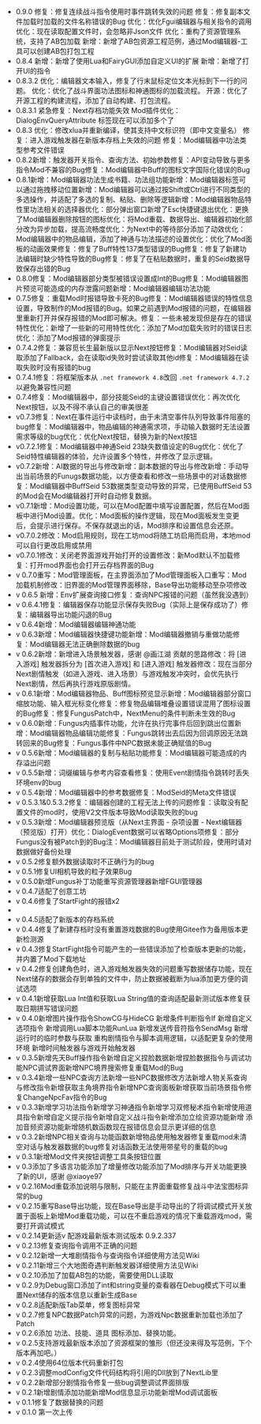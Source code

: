 * 0.9.0
  修复：修复连续战斗指令使用时事件跳转失效的问题
  修复：修复副本文件加载时加载的文件名称错误的Bug
  优化：优化Fgui编辑器与相关指令的调用
  优化：现在读取配置文件时，会忽略非Json文件
  优化：重构了资源管理系统，支持了AB包加载
  新增：新增了AB包资源工程范例，通过Mod编辑器-工具可以创建AB包打包工程
* 0.8.4
  新增：新增了使用Lua和FairyGUI添加自定义UI的扩展
  新增：新增了打开UI的指令
* 0.8.3.2
  优化：编辑器文本输入，修复了行末鼠标定位文本光标到下一行的问题。
  优化：优化了战斗界面功法图标和神通图标的加载流程。
  开源：优化了开源工程的构建流程，添加了自动构建、打包流程。
* 0.8.3.1
  紧急修复：Next存档功能失效
  Mod插件优化：DialogEnvQueryAttribute 标签现在可以添加多个了
* 0.8.3
  优化：修改xlua并重新编译，使其支持中文标识符（即中文变量名）
  修复：进入游戏触发器在新版本存档上失效的问题
  修复：Mod编辑器中功法类型参考文件错误
* 0.8.2新增：触发器开关指令、查询方法、初始参数修复：API变动导致与更多指令Mod不兼容的Bug修复：Mod编辑器中Buff的图标文字国际化错误的Bug
* 0.8.1新增：Mod编辑器功法生成书籍、功法组功能新增：Mod编辑器标签可以通过拖拽移动位置新增：Mod编辑器可以通过按Shift或Ctrl进行不同类型的多选操作，并适配了多选的复制、粘贴、删除等逻辑新增：Mod编辑器物品特性里功法相关的选择器优化：部分弹出窗口新增了Esc快捷键退出优化：更换了Mod编辑器删除按钮的图标优化：将Mod重载、数据导出、编辑器初始化部分改为异步加载，提高流畅度优化：为Next中的等待部分添加了动效优化：Mod编辑器中的物品编辑，添加了神通与功法描述的设置优化：优化了Mod面板的动画效果修复：修复了Buff特性137类型错误的Bug修复：修复了新建功法编辑时缺少特性导致的Bug修复：修复了在粘贴数据时，重复的Seid数据导致保存出错的Bug
* 0.8.0修复：Mod编辑器部分类型被错误设置成Int的Bug修复：Mod编辑器图片预览可能造成的内存泄露问题新增：Mod编辑器编辑功法功能
* 0.7.5修复：重载Mod时报错导致卡死的Bug修复：Mod编辑器错误的特性信息设置，导致制作的Mod报错的Bug。如果之前遇到Mod报错的问题，在编辑器里重新打开并保存报错的Mod即可解决。修复：一些未被发现但是存在的错误特性优化：新增了一些新的可用特性优化：添加了Mod加载失败时的错误日志优化：添加了Mod报错的弹窗提示
* 0.7.4.2修复：兼容觅长生最新版以显示Next按钮修复：Mod编辑器对Seid读取添加了Fallback，会在读取id失败时尝试读取其他id修复：Mod编辑器在读取失败时没有报错的bug
* 0.7.4.1修复：将框架版本从 `.net framework 4.8`改回 `.net framework 4.7.2`以避免兼容性问题
* 0.7.4修复：Mod编辑器中，部分技能Seid的主键设置错误优化：再次优化Next按钮，以及不得不承认自己的审美很差
* v0.7.3修复：Next在事件运行中读档时，由于未清空事件队列导致事件阻塞的bug修复：Mod编辑器中，物品编辑的神通需求项，手动输入数据时无法设置需求等级的bug优化：优化Next按钮，替换为新的Next按钮
* v0.7.2.1修复：Mod编辑器中神通Seid 23缺失数值设定的Bug优化：优化了Seid特性编辑器的体验，允许设置多个特性，并修改了显示逻辑。
* v0.7.2新增：AI数据的导出与修改新增：副本数据的导出与修改新增：手动导出当前场景的Funugs数据功能，以方便查看和修改一些场景中的对话数据修复：Mod编辑器中BuffSeid 53数据类型变动导致的异常，已使用BuffSeid 53的Mod会在Mod编辑器打开时自动修复数据。
* v0.7.1新增：Mod设置功能，可以在Mod配置中填写设置配置，然后在Mod面板中进行Mod设置。优化：Mod面板的操作逻辑，现在Mod面板发生变更后，会提示进行保存。不保存就退出的话，Mod排序和设置信息会还原。
* v0.7.0.2修改：Mod启用规则，现在工坊mod将随工坊启用而启用，本地mod可以自行更改启用或禁用
* v0.7.0.1修改：关闭老界面游戏开始打开的设置修改：新Mod默认不加载修复：打开mod界面也会打开云存档界面的Bug
* v 0.7.0重写：Mod管理面板，在主界面添加了Mod管理面板入口重写：Mod加载机制修改：旧界面的Mod管理界面移除，Base导出功能移动至杂项修改
* v 0.6.5
  新增：Env扩展查询接口修复：查询NPC报错的问题（虽然我没遇到）
* v 0.6.4.1修复：编辑器保存功能显示保存失败Bug（实际上是保存成功了）修复：编辑器导出功能闪退的Bug
* v 0.6.4新增：Mod编辑器编辑神通功能
* v 0.6.3新增：Mod编辑器快捷键功能新增：Mod编辑器撤销与重做功能修复：Mod编辑器无法正确删除数据的bug
* v 0.6.2新增：新增进入场景触发器，感谢 @画江湖 贡献的思路修改：将 \[进入游戏] 触发器拆分为 \[首次进入游戏] 和 \[进入游戏] 触发器修改：现在当部分Next剧情触发（如进入游戏、进入场景）与游戏触发冲突时，会优先执行Next剧情，然后再执行游戏原版剧情。
* v 0.6.1新增：Mod编辑器物品、Buff图标预览显示新增：Mod编辑器部分窗口缩放功能、输入框光标变化修复：修复物品编辑堆叠设置错误混用了图标设置的Bug修复：修复FungusPatch中，NextMenu的条件判断未生效的Bug
* v 0.6.0新增：Fungus内插事件功能，允许在执行完事件后回到跳出位置新增：Mod编辑器物品编辑功能修复：Fungus跳转出去后因为回调原因无法跳转回来的Bug修复：Fungus事件中NPC数据未能正确赋值的Bug
* v 0.5.6新增：Mod编辑器的复制与粘贴功能修复：Mod编辑器可能造成的内存溢出问题
* v 0.5.5新增：词缀编辑与参考内容查看修复：使用Event剧情指令跳转时丢失环境env的bug
* v 0.5.4新增：Mod编辑器中的参考数据修复：ModSeid的Meta文件错误
* v 0.5.3.1&0.5.3.2修复：编辑器创建的工程无法上传的问题修复：读取没有配置文件的mod时，使用V2文件版本导致Mod读取失败的bug
* v 0.5.3新增：Mod编辑器预览版（从Next主界面 - 杂项设置 - Next编辑器（预览版）打开）优化：DialogEvent数据可以省略Options项修复：部分Fungus没有被Patch到的Bug注：Mod编辑器目前处于测试阶段，使用时请对数据做好备份处理
* v 0.5.2修复额外数据读取时不正确行为的bug
* v 0.5.1修复UI相机导致的粒子效果Bug
* v 0.5.0新增Fungus补丁功能重写资源管理器新增FGUI管理器
* v 0.4.7适配了创意工坊
* v 0.4.6修复了StartFight的报错x2
*
* v 0.4.5适配了新版本的存档系统
* v 0.4.4修复了新建存档时没有重置游戏数据的Bug使用Gitee作为备用版本更新检测源
* v 0.4.3修复StartFight指令可能产生的一些错误添加了检查版本更新的功能，并内置了Mod下载地址
* v 0.4.2修复创建角色时，进入游戏触发器失效的问题重写数据储存功能，现在Next储存的数据会存到单独的文件中，防止数据被截断为lua添加更方便的调试选项
* v 0.4.1新增获取Lua Int值和获取Lua String值的查询适配最新测试版本修复获取日期拼写错误问题
* v 0.4.0新增图片操作指令ShowCG与HideCG  新增条件判断指令If  新增自定义选项指令  新增调用Lua脚本功能RunLua  新增发送传音符指令SendMsg  新增运行时的临时参数与获取  重构剧情指令与脚本调用逻辑，以适配更复杂的使用环境  新增时间触发器与游戏开始触发器
* v 0.3.5新增先天Buff操作指令新增自定义捏脸数据新增捏脸数据指令与调试功能NPC调试界面新增NPC境界搜索修复重载Mod的Bug
* v 0.3.4新增一些NPC查询方法新增一些NPC数据修改方法新增人物关系查询与修改指令新增获取主角境界指令新增NPC查询面板新增获取当前场景指令修复ChangeNpcFav指令的Bug
* v 0.3.3新增学习功法指令新增学习神通指令新增学习双修秘术指令新增使用道具指令新增自定义提示指令新增自定义战斗指令新增添加立绘资源功能新增 添加音频资源功能新增随机数函数现在报错信息会显示更详细的信息
* v 0.3.2新增NPC相关查询与功能函数新增物品使用触发器修复重载mod未清空对话与触发器数据的bug修复对话函数无法使用带星号的重载的bug
* v 0.3.1新增Mod文件夹按钮调整工具条按钮位置
* v 0.3添加了多语言功能添加了增量修改功能添加了Mod排序与开关功能更换了新的UI，感谢 @xiaoye97
* v 0.2.16Mod重载添加说明与限制，只能在主界面重载修复战斗中法宝图标异常的bug
* v 0.2.15重写Base导出功能，现在Base导出是手动导出的了将调试模式开关放置于面板上新增Mod重载功能，可以在不重启游戏的情况下重载游戏mod，需要打开调试模式
* v 0.2.14更新适v 配游戏最新版本测试版本 0.9.2.337
* v 0.2.13修复查询指令调用不正确的问题
* v 0.2.12新增一大堆剧情指令与查询指令详细使用方法见Wiki
* v 0.2.11新增三个大地图奇遇判断触发器详细使用方法见Wiki
* v 0.2.10添加了加载AB包的功能，需要使用DLL读取
* v 0.2.9为Debug窗口添加了int和string变量的查看器在Debug模式下可以重置Next储存的版本信息以重新生成Base
* v 0.2.8适配新版Tab菜单，修复图标异常
* v 0.2.7修复NPC数据Patch异常的问题，为游戏Npc数据重新加载也添加了Patch
* v 0.2.6添加 功法、技能、道具 图标添加、替换功能。
* v 0.2.5支持游戏最新版本添加了资源框架的雏形（但还没来得及写范例，下个版本再加吧。）
* v 0.2.4使用64位版本代码重新打包
* v 0.2.3调整modConfig文件代码结构将引用的Dll放到了NextLib里
* v 0.2.2新增部分剧情指令修复一些bug调整调试界面排版
* v 0.2.1新增剧情添加功能新增Mod信息显示功能新增Mod调试面板
* v 0.1.1修复了数据替换的问题
* v 0.1.0
  第一次上传
